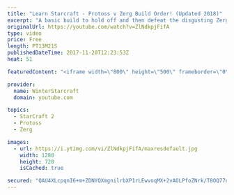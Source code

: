 ```yaml
---
title: "Learn Starcraft - Protoss v Zerg Build Order! (Updated 2018)"
excerpt: "A basic build to hold off and then defeat the disgusting Zerg! Meant for lower level players who have little direction, not for high level players looking for the dankest meta :) -- Watch live at https://www.twitch.tv/wintergaming"
originalUrl: https://youtube.com/watch?v=ZlNdkpjFifA
type: video
price: Free
length: PT13M21S
publishedDateTime: 2017-11-20T12:23:53Z
heat: 51

featuredContent: "<iframe width=\"800\" height=\"500\" frameborder=\"0\" src=\"https://www.youtube.com/embed/ZlNdkpjFifA\" allow=\"accelerometer; autoplay; encrypted-media; gyroscope; picture-in-picture\" allowfullscreen></iframe>"

provider:
  name: WinterStarcraft
  domain: youtube.com

topics:
  - StarCraft 2
  - Protoss
  - Zerg

images:
  - url: https://i.ytimg.com/vi/ZlNdkpjFifA/maxresdefault.jpg
    width: 1280
    height: 720
    isCached: true

secured: "QAU4XLcpqnI6+m+ZDNYQXmgnilrbXP1rLEwvoqMX+2vAOLPfoZNrk/T8OQ77nAmQpl5dYBhntMkyDNhZB/Z7I0+oYAeMqu2hk6cetmNa/FjFq0q+vS8ZI1TRY8GdQBXVkFS5qnmap4HqynfoB2PPfKLrA3ekW3ZZmE7CRlmQ3rGwt+bhdL0t7Y/JSsOjccF2oYb+jq/KBWTMWWmNFAv/OLlRD+5PZYq+5NKm0h1qo6rjrWFqGYz5/cRyUXsvK9PUUI1TAYUbmgJQ1kLJsk1+h2O459mG9QrBzmiPY+rc8T1BcVjNj9O7i89WO2B0wgn6kIRB2x9lgV4QHDK6FM0ehkKFbn3pT/ighZcTJx1UgSduk/yBTmVdbmI27VHplygIlFuVihLSHe4KQoOeg4ZUmQYWVUznlZlEo6qNl7kCD/I=;4quxKJ2hB2G4UULv3J74sg=="
---
```


